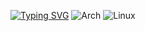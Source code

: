 [![Typing SVG](https://readme-typing-svg.herokuapp.com?color=%FFFFFFFF&lines=I+use+Arch+btw)](https://git.io/typing-svg)
![Arch](https://img.shields.io/badge/Arch%20Linux-1793D1?logo=arch-linux&logoColor=fff&style=for-the-badge)
![Linux](https://img.shields.io/badge/Linux-FCC624?style=for-the-badge&logo=linux&logoColor=black)
